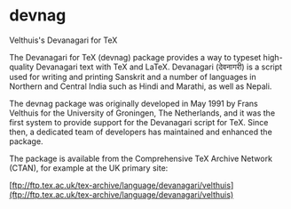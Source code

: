 # devnag
Velthuis's Devanagari for TeX

The Devanagari for TeX (devnag) package provides a way to typeset high-quality Devanagari text with 
TeX and LaTeX. Devanagari (&#x0926;&#x0947;&#x0935;&#x0928;&#x093E;&#x0917;&#x0930;&#x0940;) is 
a script used for writing and printing Sanskrit and a number of languages in Northern and Central 
India such as Hindi and Marathi, as well as Nepali.

The devnag package was originally developed in May 1991 by Frans Velthuis for the University 
of Groningen, The Netherlands, and it was the first system to provide support for the 
Devanagari script for TeX. Since then, a dedicated team of developers has maintained and 
enhanced the package.

The package is available from the Comprehensive TeX
Archive Network (CTAN), for example at the UK primary site:

[ftp://ftp.tex.ac.uk/tex-archive/language/devanagari/velthuis](ftp://ftp.tex.ac.uk/tex-archive/language/devanagari/velthuis)

